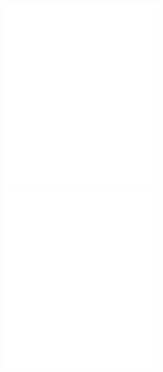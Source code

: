 ![](https://raw.githubusercontent.com/chemiclast/github-stats/master/generated/overview.svg#gh-dark-mode-only)
![](https://raw.githubusercontent.com/chemiclast/github-stats/master/generated/overview.svg#gh-light-mode-only)
![](https://raw.githubusercontent.com/chemiclast/github-stats/master/generated/languages.svg#gh-dark-mode-only)
![](https://raw.githubusercontent.com/chemiclast/github-stats/master/generated/languages.svg#gh-light-mode-only)

